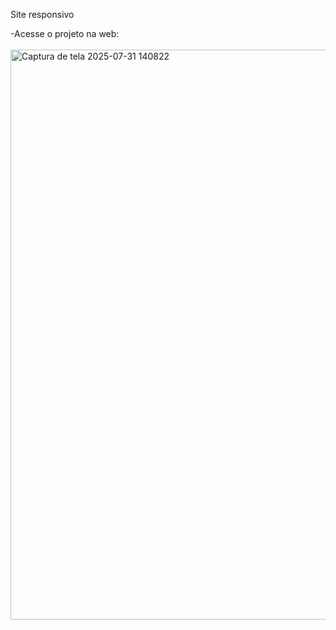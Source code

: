  Site responsivo
 
-Acesse o projeto na web: 
<br>
<br>
<img width="1717" height="912" alt="Captura de tela 2025-07-31 140822" src="https://github.com/user-attachments/assets/729cbccb-a8d6-4763-b246-e6dd977bcaa9" />
